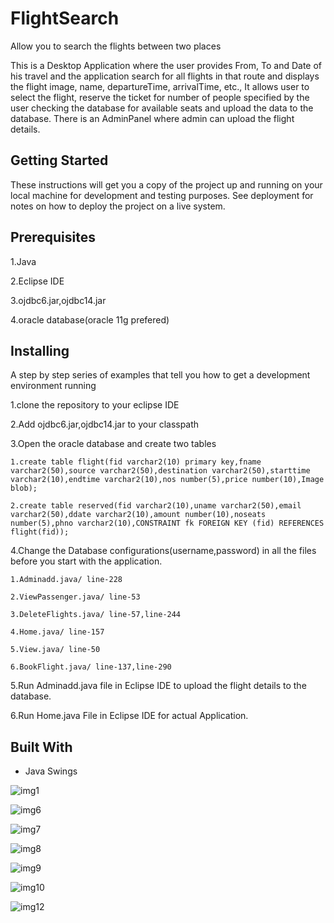 # FlightSearch
Allow you to search the flights between two places

This is a Desktop Application where the user provides From, To and Date of his travel and the application search for all flights in that route and displays the flight image, name, departureTime, arrivalTime, etc., It allows user to select the flight, reserve the ticket for number of people specified by the user checking the database for available seats and upload the data to the database. There is an AdminPanel where admin can upload the flight details.

## Getting Started
These instructions will get you a copy of the project up and running on your local machine for development and testing purposes. See deployment for notes on how to deploy the project on a live system.

## Prerequisites

1.Java

2.Eclipse IDE

3.ojdbc6.jar,ojdbc14.jar

4.oracle database(oracle 11g prefered)

## Installing

A step by step series of examples that tell you how to get a development environment running

1.clone the repository to your eclipse IDE

2.Add ojdbc6.jar,ojdbc14.jar to your classpath

3.Open the oracle database and create two tables

```
1.create table flight(fid varchar2(10) primary key,fname varchar2(50),source varchar2(50),destination varchar2(50),starttime varchar2(10),endtime varchar2(10),nos number(5),price number(10),Image blob);

2.create table reserved(fid varchar2(10),uname varchar2(50),email varchar2(50),ddate varchar2(10),amount number(10),noseats number(5),phno varchar2(10),CONSTRAINT fk FOREIGN KEY (fid) REFERENCES flight(fid));
```
4.Change the Database configurations(username,password) in all the files before you start with the application.

```
1.Adminadd.java/ line-228

2.ViewPassenger.java/ line-53

3.DeleteFlights.java/ line-57,line-244

4.Home.java/ line-157

5.View.java/ line-50

6.BookFlight.java/ line-137,line-290
```
5.Run Adminadd.java file in Eclipse IDE to upload the flight details to the database.

6.Run Home.java File in Eclipse IDE for actual Application.

## Built With
* Java Swings

![img1](https://user-images.githubusercontent.com/31363761/42859984-dea4a108-8a72-11e8-9ae4-0595d6f3c615.png)

![img6](https://user-images.githubusercontent.com/31363761/42859985-deda2134-8a72-11e8-9a02-0fcbdc92f282.png)

![img7](https://user-images.githubusercontent.com/31363761/42859986-df13c89e-8a72-11e8-93d1-2245ab31b284.png)

![img8](https://user-images.githubusercontent.com/31363761/42859988-df4add5c-8a72-11e8-829a-ae3e4fe6919b.png)

![img9](https://user-images.githubusercontent.com/31363761/42859989-df7fd200-8a72-11e8-96df-5df284bde25f.png)

![img10](https://user-images.githubusercontent.com/31363761/42859990-dfb704be-8a72-11e8-9c38-269f682c8ccc.png)

![img12](https://user-images.githubusercontent.com/31363761/42859991-dfee9186-8a72-11e8-9d02-cad8991cfe6d.png)
